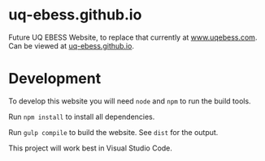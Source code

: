 # uq-ebess.github.io

Future UQ EBESS Website, to replace that currently at www.uqebess.com. Can be viewed at [uq-ebess.github.io](uq-ebess.github.io).

# Development

To develop this website you will need `node` and `npm` to run the build tools.

Run `npm install` to install all dependencies.

Run `gulp compile` to build the website. See `dist` for the output.

This project will work best in Visual Studio Code.